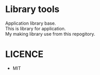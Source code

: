Library tools
=============

Application library base.  
This is library for application.  
My making library use from this repogitory.  

LICENCE
=======
* MIT

